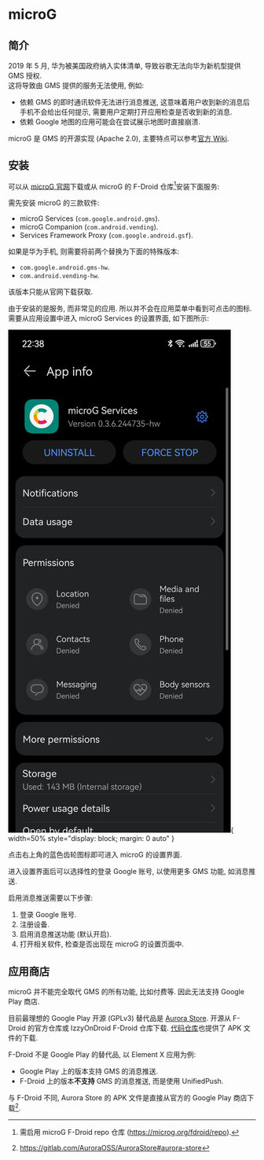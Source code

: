 # microG

## 简介

2019 年 5 月, 华为被美国政府纳入实体清单, 导致谷歌无法向华为新机型提供 GMS 授权​.  
这将导致由 GMS 提供的服务无法使用, 例如:

- 依赖 GMS 的即时通讯软件无法进行消息推送, 这意味着用户收到新的消息后手机不会给出任何提示, 需要用户定期打开应用检查是否收到新的消息.
- 依赖 Google 地图的应用可能会在尝试展示地图时直接崩溃.

microG 是 GMS 的开源实现 (Apache 2.0), 主要特点可以参考[官方 Wiki](https://github.com/microg/GmsCore/wiki#features).

## 安装

可以从 [microG 官网](https://microg.org/download.html)下载或从 microG 的 F-Droid 仓库[^1]安装下面服务:

需先安装 microG 的三款软件:

- microG Services (`com.google.android.gms`).
- microG Companion (`com.android.vending`).
- Services Framework Proxy (`com.google.android.gsf`).

如果是华为手机, 则需要将前两个替换为下面的特殊版本:

- `com.google.android.gms-hw`.
- `com.android.vending-hw`.

该版本只能从官网下载获取.

由于安装的是服务, 而非常见的应用. 所以并不会在应用菜单中看到可点击的图标.  
需要从应用设置中进入 microG Services 的设置界面, 如下图所示:

![](./assets/com.android.settings.jpg){ width=50% style="display: block; margin: 0 auto" }

点击右上角的蓝色齿轮图标即可进入 microG 的设置界面.

进入设置界面后可以选择性的登录 Google 账号, 以使用更多 GMS 功能, 如消息推送.

启用消息推送需要以下步骤:

1. 登录 Google 账号.
2. 注册设备.
3. 启用消息推送功能 (默认开启).
4. 打开相关软件, 检查是否出现在 microG 的设置页面中.

## 应用商店

microG 并不能完全取代 GMS 的所有功能, 比如付费等. 因此无法支持 Google Play 商店.

目前最理想的 Google Play 开源 (GPLv3) 替代品是 [Aurora Store](https://gitlab.com/AuroraOSS/AuroraStore). 开源从 F-Droid 的官方仓库或 IzzyOnDroid F-Droid 仓库下载. [代码仓库](https://gitlab.com/AuroraOSS/AuroraStore/-/releases)也提供了 APK 文件的下载.

F-Droid 不是 Google Play 的替代品, 以 Element X 应用为例:

- Google Play 上的版本支持 GMS 的消息推送.
- F-Droid 上的版本**不支持** GMS 的消息推送, 而是使用 UnifiedPush.

与 F-Droid 不同, Aurora Store 的 APK 文件是直接从官方的 Google Play 商店下载[^2].

[^1]: 需启用 microG F-Droid repo 仓库 (https://microg.org/fdroid/repo).
[^2]: https://gitlab.com/AuroraOSS/AuroraStore#aurora-store
